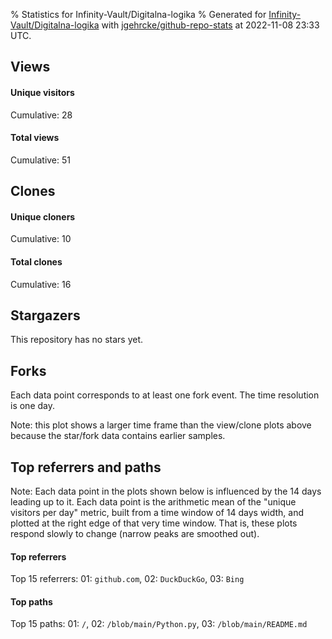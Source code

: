 % Statistics for Infinity-Vault/Digitalna-logika
% Generated for [Infinity-Vault/Digitalna-logika](https://github.com/Infinity-Vault/Digitalna-logika) with [jgehrcke/github-repo-stats](https://github.com/jgehrcke/github-repo-stats) at 2022-11-08 23:33 UTC.


## Views

#### Unique visitors
<div id="chart_views_unique" class="full-width-chart"></div>

Cumulative: 28

#### Total views
<div id="chart_views_total" class="full-width-chart"></div>

Cumulative: 51

<div class="pagebreak-for-print"> </div>

## Clones

#### Unique cloners
<div id="chart_clones_unique" class="full-width-chart"></div>

Cumulative: 10

#### Total clones
<div id="chart_clones_total" class="full-width-chart"></div>

Cumulative: 16



<div class="pagebreak-for-print"> </div>



## Stargazers

This repository has no stars yet.



## Forks

Each data point corresponds to at least one fork event.
The time resolution is one day.

<div id="chart_forks" class="full-width-chart"></div>


Note: this plot shows a larger time frame than the view/clone plots above because the star/fork data contains earlier samples.



<div class="pagebreak-for-print"> </div>



## Top referrers and paths


Note: Each data point in the plots shown below is influenced by the 14 days
leading up to it. Each data point is the arithmetic mean of the "unique
visitors per day" metric, built from a time window of 14 days width, and
plotted at the right edge of that very time window. That is, these plots
respond slowly to change (narrow peaks are smoothed out).




#### Top referrers


<div id="chart_referrers_top_n_alltime" class="full-width-chart"></div>

Top 15 referrers: 01: `github.com`, 02: `DuckDuckGo`, 03: `Bing`





#### Top paths


<div id="chart_paths_top_n_alltime" class="full-width-chart"></div>

Top 15 paths: 01: `/`, 02: `/blob/main/Python.py`, 03: `/blob/main/README.md`


<script type="text/javascript">
    vegaEmbed('#chart_views_unique', {"$schema": "https://vega.github.io/schema/vega-lite/v4.17.0.json", "config": {"arc": {"fill": "#1b1e23"}, "area": {"fill": "#1b1e23"}, "axisBottom": {"domainColor": "#a9b4c4", "gridColor": "#a9b4c4", "labelColor": "#1b1e23", "labelFont": "relative-mono-11-pitch-pro, Menlo, monospace", "tickColor": "#a9b4c4", "titleColor": "#1b1e23", "titleFont": "relative-mono-11-pitch-pro, Menlo, monospace"}, "axisLeft": {"domainColor": "#a9b4c4", "gridColor": "#a9b4c4", "labelColor": "#1b1e23", "labelFont": "relative-mono-11-pitch-pro, Menlo, monospace", "tickColor": "#a9b4c4", "titleColor": "#1b1e23", "titleFont": "relative-mono-11-pitch-pro, Menlo, monospace"}, "axisX": {"grid": false}, "axisY": {"grid": false, "labelBound": true}, "background": "#FFFFFF", "group": {"fill": "#FFFFFF"}, "header": {"fontWeight": 400, "labelFont": "relative-mono-11-pitch-pro, Menlo, monospace", "titleFont": "relative-mono-11-pitch-pro, Menlo, monospace"}, "legend": {"labelFont": "relative-mono-11-pitch-pro, Menlo, monospace", "symbolSize": 200, "symbolType": "circle", "titleFont": "relative-mono-11-pitch-pro, Menlo, monospace"}, "line": {"color": "#1b1e23", "stroke": "#1b1e23"}, "path": {"stroke": "#1b1e23"}, "point": {"color": "#1b1e23", "cursor": "pointer", "filled": true, "size": 20}, "range": {"category": ["#85a2f7", "#ea9755", "#7eb36a", "#f07071", "#bc85d9", "#e587b6", "#a9b4c4", "#d4c05e", "#64b9c4"]}, "style": {"bar": {"fill": "#1b1e23"}, "text": {"font": "relative-mono-11-pitch-pro, Menlo, monospace", "fontWeight": 400}}, "symbol": {"shape": "circle"}, "title": {"anchor": "start", "font": "relative-mono-11-pitch-pro, Menlo, monospace", "fontWeight": 400}, "trail": {"color": "#1b1e23", "stroke": "#1b1e23"}, "view": {"stroke": null}}, "data": {"name": "data-7ee239ffa17508f059ed99095f7831db"}, "datasets": {"data-7ee239ffa17508f059ed99095f7831db": [{"time": "2022-07-06T00:00:00+00:00", "views_total": 4, "views_unique": 1}, {"time": "2022-07-07T00:00:00+00:00", "views_total": 0, "views_unique": 0}, {"time": "2022-07-24T00:00:00+00:00", "views_total": 0, "views_unique": 0}, {"time": "2022-08-03T00:00:00+00:00", "views_total": 0, "views_unique": 0}, {"time": "2022-08-04T00:00:00+00:00", "views_total": 0, "views_unique": 0}, {"time": "2022-08-05T00:00:00+00:00", "views_total": 0, "views_unique": 0}, {"time": "2022-08-11T00:00:00+00:00", "views_total": 1, "views_unique": 1}, {"time": "2022-08-12T00:00:00+00:00", "views_total": 1, "views_unique": 1}, {"time": "2022-08-14T00:00:00+00:00", "views_total": 0, "views_unique": 0}, {"time": "2022-08-25T00:00:00+00:00", "views_total": 1, "views_unique": 1}, {"time": "2022-08-30T00:00:00+00:00", "views_total": 0, "views_unique": 0}, {"time": "2022-09-04T00:00:00+00:00", "views_total": 1, "views_unique": 1}, {"time": "2022-09-23T00:00:00+00:00", "views_total": 0, "views_unique": 0}, {"time": "2022-09-24T00:00:00+00:00", "views_total": 1, "views_unique": 1}, {"time": "2022-10-03T00:00:00+00:00", "views_total": 1, "views_unique": 1}, {"time": "2022-10-11T00:00:00+00:00", "views_total": 2, "views_unique": 1}, {"time": "2022-10-15T00:00:00+00:00", "views_total": 0, "views_unique": 0}, {"time": "2022-10-21T00:00:00+00:00", "views_total": 3, "views_unique": 1}, {"time": "2022-10-22T00:00:00+00:00", "views_total": 6, "views_unique": 4}, {"time": "2022-10-23T00:00:00+00:00", "views_total": 1, "views_unique": 1}, {"time": "2022-10-27T00:00:00+00:00", "views_total": 2, "views_unique": 1}, {"time": "2022-10-28T00:00:00+00:00", "views_total": 2, "views_unique": 1}, {"time": "2022-10-29T00:00:00+00:00", "views_total": 2, "views_unique": 1}, {"time": "2022-10-31T00:00:00+00:00", "views_total": 8, "views_unique": 2}, {"time": "2022-11-01T00:00:00+00:00", "views_total": 3, "views_unique": 1}, {"time": "2022-11-05T00:00:00+00:00", "views_total": 4, "views_unique": 2}, {"time": "2022-11-06T00:00:00+00:00", "views_total": 2, "views_unique": 2}, {"time": "2022-11-07T00:00:00+00:00", "views_total": 1, "views_unique": 1}, {"time": "2022-11-08T00:00:00+00:00", "views_total": 5, "views_unique": 3}]}, "encoding": {"tooltip": [{"field": "views_unique", "format": ".1f", "title": "views (u)", "type": "quantitative"}, {"field": "time", "format": "%B %e, %Y", "title": "date", "type": "temporal"}], "x": {"axis": {"labelAngle": 25}, "field": "time", "scale": {"domain": ["2022-07-06", "2022-11-08"]}, "timeUnit": "yearmonthdate", "title": "date", "type": "temporal"}, "y": {"axis": {}, "field": "views_unique", "scale": {"domain": [0, 4.4], "type": "linear", "zero": true}, "title": "unique views per day", "type": "quantitative"}}, "height": 200, "mark": {"point": true, "type": "line"}, "padding": 10, "width": "container"}, {"actions": false, "renderer": "svg"}).catch(console.error);
vegaEmbed('#chart_views_total', {"$schema": "https://vega.github.io/schema/vega-lite/v4.17.0.json", "config": {"arc": {"fill": "#1b1e23"}, "area": {"fill": "#1b1e23"}, "axisBottom": {"domainColor": "#a9b4c4", "gridColor": "#a9b4c4", "labelColor": "#1b1e23", "labelFont": "relative-mono-11-pitch-pro, Menlo, monospace", "tickColor": "#a9b4c4", "titleColor": "#1b1e23", "titleFont": "relative-mono-11-pitch-pro, Menlo, monospace"}, "axisLeft": {"domainColor": "#a9b4c4", "gridColor": "#a9b4c4", "labelColor": "#1b1e23", "labelFont": "relative-mono-11-pitch-pro, Menlo, monospace", "tickColor": "#a9b4c4", "titleColor": "#1b1e23", "titleFont": "relative-mono-11-pitch-pro, Menlo, monospace"}, "axisX": {"grid": false}, "axisY": {"grid": false, "labelBound": true}, "background": "#FFFFFF", "group": {"fill": "#FFFFFF"}, "header": {"fontWeight": 400, "labelFont": "relative-mono-11-pitch-pro, Menlo, monospace", "titleFont": "relative-mono-11-pitch-pro, Menlo, monospace"}, "legend": {"labelFont": "relative-mono-11-pitch-pro, Menlo, monospace", "symbolSize": 200, "symbolType": "circle", "titleFont": "relative-mono-11-pitch-pro, Menlo, monospace"}, "line": {"color": "#1b1e23", "stroke": "#1b1e23"}, "path": {"stroke": "#1b1e23"}, "point": {"color": "#1b1e23", "cursor": "pointer", "filled": true, "size": 20}, "range": {"category": ["#85a2f7", "#ea9755", "#7eb36a", "#f07071", "#bc85d9", "#e587b6", "#a9b4c4", "#d4c05e", "#64b9c4"]}, "style": {"bar": {"fill": "#1b1e23"}, "text": {"font": "relative-mono-11-pitch-pro, Menlo, monospace", "fontWeight": 400}}, "symbol": {"shape": "circle"}, "title": {"anchor": "start", "font": "relative-mono-11-pitch-pro, Menlo, monospace", "fontWeight": 400}, "trail": {"color": "#1b1e23", "stroke": "#1b1e23"}, "view": {"stroke": null}}, "data": {"name": "data-7ee239ffa17508f059ed99095f7831db"}, "datasets": {"data-7ee239ffa17508f059ed99095f7831db": [{"time": "2022-07-06T00:00:00+00:00", "views_total": 4, "views_unique": 1}, {"time": "2022-07-07T00:00:00+00:00", "views_total": 0, "views_unique": 0}, {"time": "2022-07-24T00:00:00+00:00", "views_total": 0, "views_unique": 0}, {"time": "2022-08-03T00:00:00+00:00", "views_total": 0, "views_unique": 0}, {"time": "2022-08-04T00:00:00+00:00", "views_total": 0, "views_unique": 0}, {"time": "2022-08-05T00:00:00+00:00", "views_total": 0, "views_unique": 0}, {"time": "2022-08-11T00:00:00+00:00", "views_total": 1, "views_unique": 1}, {"time": "2022-08-12T00:00:00+00:00", "views_total": 1, "views_unique": 1}, {"time": "2022-08-14T00:00:00+00:00", "views_total": 0, "views_unique": 0}, {"time": "2022-08-25T00:00:00+00:00", "views_total": 1, "views_unique": 1}, {"time": "2022-08-30T00:00:00+00:00", "views_total": 0, "views_unique": 0}, {"time": "2022-09-04T00:00:00+00:00", "views_total": 1, "views_unique": 1}, {"time": "2022-09-23T00:00:00+00:00", "views_total": 0, "views_unique": 0}, {"time": "2022-09-24T00:00:00+00:00", "views_total": 1, "views_unique": 1}, {"time": "2022-10-03T00:00:00+00:00", "views_total": 1, "views_unique": 1}, {"time": "2022-10-11T00:00:00+00:00", "views_total": 2, "views_unique": 1}, {"time": "2022-10-15T00:00:00+00:00", "views_total": 0, "views_unique": 0}, {"time": "2022-10-21T00:00:00+00:00", "views_total": 3, "views_unique": 1}, {"time": "2022-10-22T00:00:00+00:00", "views_total": 6, "views_unique": 4}, {"time": "2022-10-23T00:00:00+00:00", "views_total": 1, "views_unique": 1}, {"time": "2022-10-27T00:00:00+00:00", "views_total": 2, "views_unique": 1}, {"time": "2022-10-28T00:00:00+00:00", "views_total": 2, "views_unique": 1}, {"time": "2022-10-29T00:00:00+00:00", "views_total": 2, "views_unique": 1}, {"time": "2022-10-31T00:00:00+00:00", "views_total": 8, "views_unique": 2}, {"time": "2022-11-01T00:00:00+00:00", "views_total": 3, "views_unique": 1}, {"time": "2022-11-05T00:00:00+00:00", "views_total": 4, "views_unique": 2}, {"time": "2022-11-06T00:00:00+00:00", "views_total": 2, "views_unique": 2}, {"time": "2022-11-07T00:00:00+00:00", "views_total": 1, "views_unique": 1}, {"time": "2022-11-08T00:00:00+00:00", "views_total": 5, "views_unique": 3}]}, "encoding": {"tooltip": [{"field": "views_total", "format": ".1f", "title": "views (t)", "type": "quantitative"}, {"field": "time", "format": "%B %e, %Y", "title": "date", "type": "temporal"}], "x": {"axis": {"labelAngle": 25}, "field": "time", "scale": {"domain": ["2022-07-06", "2022-11-08"]}, "timeUnit": "yearmonthdate", "title": "date", "type": "temporal"}, "y": {"axis": {}, "field": "views_total", "scale": {"domain": [0, 8.8], "type": "linear", "zero": true}, "title": "total views per day", "type": "quantitative"}}, "height": 200, "mark": {"point": true, "type": "line"}, "padding": 10, "width": "container"}, {"actions": false, "renderer": "svg"}).catch(console.error);
vegaEmbed('#chart_clones_unique', {"$schema": "https://vega.github.io/schema/vega-lite/v4.17.0.json", "config": {"arc": {"fill": "#1b1e23"}, "area": {"fill": "#1b1e23"}, "axisBottom": {"domainColor": "#a9b4c4", "gridColor": "#a9b4c4", "labelColor": "#1b1e23", "labelFont": "relative-mono-11-pitch-pro, Menlo, monospace", "tickColor": "#a9b4c4", "titleColor": "#1b1e23", "titleFont": "relative-mono-11-pitch-pro, Menlo, monospace"}, "axisLeft": {"domainColor": "#a9b4c4", "gridColor": "#a9b4c4", "labelColor": "#1b1e23", "labelFont": "relative-mono-11-pitch-pro, Menlo, monospace", "tickColor": "#a9b4c4", "titleColor": "#1b1e23", "titleFont": "relative-mono-11-pitch-pro, Menlo, monospace"}, "axisX": {"grid": false}, "axisY": {"grid": false, "labelBound": true}, "background": "#FFFFFF", "group": {"fill": "#FFFFFF"}, "header": {"fontWeight": 400, "labelFont": "relative-mono-11-pitch-pro, Menlo, monospace", "titleFont": "relative-mono-11-pitch-pro, Menlo, monospace"}, "legend": {"labelFont": "relative-mono-11-pitch-pro, Menlo, monospace", "symbolSize": 200, "symbolType": "circle", "titleFont": "relative-mono-11-pitch-pro, Menlo, monospace"}, "line": {"color": "#1b1e23", "stroke": "#1b1e23"}, "path": {"stroke": "#1b1e23"}, "point": {"color": "#1b1e23", "cursor": "pointer", "filled": true, "size": 20}, "range": {"category": ["#85a2f7", "#ea9755", "#7eb36a", "#f07071", "#bc85d9", "#e587b6", "#a9b4c4", "#d4c05e", "#64b9c4"]}, "style": {"bar": {"fill": "#1b1e23"}, "text": {"font": "relative-mono-11-pitch-pro, Menlo, monospace", "fontWeight": 400}}, "symbol": {"shape": "circle"}, "title": {"anchor": "start", "font": "relative-mono-11-pitch-pro, Menlo, monospace", "fontWeight": 400}, "trail": {"color": "#1b1e23", "stroke": "#1b1e23"}, "view": {"stroke": null}}, "data": {"name": "data-47a613c46bd71d25a5ba87bf9ef95b91"}, "datasets": {"data-47a613c46bd71d25a5ba87bf9ef95b91": [{"clones_total": 0, "clones_unique": 0, "time": "2022-07-06T00:00:00+00:00"}, {"clones_total": 1, "clones_unique": 1, "time": "2022-07-07T00:00:00+00:00"}, {"clones_total": 1, "clones_unique": 1, "time": "2022-07-24T00:00:00+00:00"}, {"clones_total": 2, "clones_unique": 1, "time": "2022-08-03T00:00:00+00:00"}, {"clones_total": 2, "clones_unique": 1, "time": "2022-08-04T00:00:00+00:00"}, {"clones_total": 1, "clones_unique": 1, "time": "2022-08-05T00:00:00+00:00"}, {"clones_total": 0, "clones_unique": 0, "time": "2022-08-11T00:00:00+00:00"}, {"clones_total": 0, "clones_unique": 0, "time": "2022-08-12T00:00:00+00:00"}, {"clones_total": 4, "clones_unique": 1, "time": "2022-08-14T00:00:00+00:00"}, {"clones_total": 0, "clones_unique": 0, "time": "2022-08-25T00:00:00+00:00"}, {"clones_total": 1, "clones_unique": 1, "time": "2022-08-30T00:00:00+00:00"}, {"clones_total": 0, "clones_unique": 0, "time": "2022-09-04T00:00:00+00:00"}, {"clones_total": 2, "clones_unique": 1, "time": "2022-09-23T00:00:00+00:00"}, {"clones_total": 0, "clones_unique": 0, "time": "2022-09-24T00:00:00+00:00"}, {"clones_total": 0, "clones_unique": 0, "time": "2022-10-03T00:00:00+00:00"}, {"clones_total": 0, "clones_unique": 0, "time": "2022-10-11T00:00:00+00:00"}, {"clones_total": 1, "clones_unique": 1, "time": "2022-10-15T00:00:00+00:00"}, {"clones_total": 1, "clones_unique": 1, "time": "2022-10-21T00:00:00+00:00"}, {"clones_total": 0, "clones_unique": 0, "time": "2022-10-22T00:00:00+00:00"}, {"clones_total": 0, "clones_unique": 0, "time": "2022-10-23T00:00:00+00:00"}, {"clones_total": 0, "clones_unique": 0, "time": "2022-10-27T00:00:00+00:00"}, {"clones_total": 0, "clones_unique": 0, "time": "2022-10-28T00:00:00+00:00"}, {"clones_total": 0, "clones_unique": 0, "time": "2022-10-29T00:00:00+00:00"}, {"clones_total": 0, "clones_unique": 0, "time": "2022-10-31T00:00:00+00:00"}, {"clones_total": 0, "clones_unique": 0, "time": "2022-11-01T00:00:00+00:00"}, {"clones_total": 0, "clones_unique": 0, "time": "2022-11-05T00:00:00+00:00"}, {"clones_total": 0, "clones_unique": 0, "time": "2022-11-06T00:00:00+00:00"}, {"clones_total": 0, "clones_unique": 0, "time": "2022-11-07T00:00:00+00:00"}, {"clones_total": 0, "clones_unique": 0, "time": "2022-11-08T00:00:00+00:00"}]}, "encoding": {"tooltip": [{"field": "clones_unique", "format": ".1f", "title": "clones (u)", "type": "quantitative"}, {"field": "time", "format": "%B %e, %Y", "title": "date", "type": "temporal"}], "x": {"axis": {"labelAngle": 25}, "field": "time", "scale": {"domain": ["2022-07-06", "2022-11-08"]}, "timeUnit": "yearmonthdate", "title": "date", "type": "temporal"}, "y": {"axis": {}, "field": "clones_unique", "scale": {"domain": [0, 1.1], "type": "linear", "zero": true}, "title": "unique clones per day", "type": "quantitative"}}, "height": 200, "mark": {"point": true, "type": "line"}, "padding": 10, "width": "container"}, {"actions": false, "renderer": "svg"}).catch(console.error);
vegaEmbed('#chart_clones_total', {"$schema": "https://vega.github.io/schema/vega-lite/v4.17.0.json", "config": {"arc": {"fill": "#1b1e23"}, "area": {"fill": "#1b1e23"}, "axisBottom": {"domainColor": "#a9b4c4", "gridColor": "#a9b4c4", "labelColor": "#1b1e23", "labelFont": "relative-mono-11-pitch-pro, Menlo, monospace", "tickColor": "#a9b4c4", "titleColor": "#1b1e23", "titleFont": "relative-mono-11-pitch-pro, Menlo, monospace"}, "axisLeft": {"domainColor": "#a9b4c4", "gridColor": "#a9b4c4", "labelColor": "#1b1e23", "labelFont": "relative-mono-11-pitch-pro, Menlo, monospace", "tickColor": "#a9b4c4", "titleColor": "#1b1e23", "titleFont": "relative-mono-11-pitch-pro, Menlo, monospace"}, "axisX": {"grid": false}, "axisY": {"grid": false, "labelBound": true}, "background": "#FFFFFF", "group": {"fill": "#FFFFFF"}, "header": {"fontWeight": 400, "labelFont": "relative-mono-11-pitch-pro, Menlo, monospace", "titleFont": "relative-mono-11-pitch-pro, Menlo, monospace"}, "legend": {"labelFont": "relative-mono-11-pitch-pro, Menlo, monospace", "symbolSize": 200, "symbolType": "circle", "titleFont": "relative-mono-11-pitch-pro, Menlo, monospace"}, "line": {"color": "#1b1e23", "stroke": "#1b1e23"}, "path": {"stroke": "#1b1e23"}, "point": {"color": "#1b1e23", "cursor": "pointer", "filled": true, "size": 20}, "range": {"category": ["#85a2f7", "#ea9755", "#7eb36a", "#f07071", "#bc85d9", "#e587b6", "#a9b4c4", "#d4c05e", "#64b9c4"]}, "style": {"bar": {"fill": "#1b1e23"}, "text": {"font": "relative-mono-11-pitch-pro, Menlo, monospace", "fontWeight": 400}}, "symbol": {"shape": "circle"}, "title": {"anchor": "start", "font": "relative-mono-11-pitch-pro, Menlo, monospace", "fontWeight": 400}, "trail": {"color": "#1b1e23", "stroke": "#1b1e23"}, "view": {"stroke": null}}, "data": {"name": "data-47a613c46bd71d25a5ba87bf9ef95b91"}, "datasets": {"data-47a613c46bd71d25a5ba87bf9ef95b91": [{"clones_total": 0, "clones_unique": 0, "time": "2022-07-06T00:00:00+00:00"}, {"clones_total": 1, "clones_unique": 1, "time": "2022-07-07T00:00:00+00:00"}, {"clones_total": 1, "clones_unique": 1, "time": "2022-07-24T00:00:00+00:00"}, {"clones_total": 2, "clones_unique": 1, "time": "2022-08-03T00:00:00+00:00"}, {"clones_total": 2, "clones_unique": 1, "time": "2022-08-04T00:00:00+00:00"}, {"clones_total": 1, "clones_unique": 1, "time": "2022-08-05T00:00:00+00:00"}, {"clones_total": 0, "clones_unique": 0, "time": "2022-08-11T00:00:00+00:00"}, {"clones_total": 0, "clones_unique": 0, "time": "2022-08-12T00:00:00+00:00"}, {"clones_total": 4, "clones_unique": 1, "time": "2022-08-14T00:00:00+00:00"}, {"clones_total": 0, "clones_unique": 0, "time": "2022-08-25T00:00:00+00:00"}, {"clones_total": 1, "clones_unique": 1, "time": "2022-08-30T00:00:00+00:00"}, {"clones_total": 0, "clones_unique": 0, "time": "2022-09-04T00:00:00+00:00"}, {"clones_total": 2, "clones_unique": 1, "time": "2022-09-23T00:00:00+00:00"}, {"clones_total": 0, "clones_unique": 0, "time": "2022-09-24T00:00:00+00:00"}, {"clones_total": 0, "clones_unique": 0, "time": "2022-10-03T00:00:00+00:00"}, {"clones_total": 0, "clones_unique": 0, "time": "2022-10-11T00:00:00+00:00"}, {"clones_total": 1, "clones_unique": 1, "time": "2022-10-15T00:00:00+00:00"}, {"clones_total": 1, "clones_unique": 1, "time": "2022-10-21T00:00:00+00:00"}, {"clones_total": 0, "clones_unique": 0, "time": "2022-10-22T00:00:00+00:00"}, {"clones_total": 0, "clones_unique": 0, "time": "2022-10-23T00:00:00+00:00"}, {"clones_total": 0, "clones_unique": 0, "time": "2022-10-27T00:00:00+00:00"}, {"clones_total": 0, "clones_unique": 0, "time": "2022-10-28T00:00:00+00:00"}, {"clones_total": 0, "clones_unique": 0, "time": "2022-10-29T00:00:00+00:00"}, {"clones_total": 0, "clones_unique": 0, "time": "2022-10-31T00:00:00+00:00"}, {"clones_total": 0, "clones_unique": 0, "time": "2022-11-01T00:00:00+00:00"}, {"clones_total": 0, "clones_unique": 0, "time": "2022-11-05T00:00:00+00:00"}, {"clones_total": 0, "clones_unique": 0, "time": "2022-11-06T00:00:00+00:00"}, {"clones_total": 0, "clones_unique": 0, "time": "2022-11-07T00:00:00+00:00"}, {"clones_total": 0, "clones_unique": 0, "time": "2022-11-08T00:00:00+00:00"}]}, "encoding": {"tooltip": [{"field": "clones_total", "format": ".1f", "title": "clones (t)", "type": "quantitative"}, {"field": "time", "format": "%B %e, %Y", "title": "date", "type": "temporal"}], "x": {"axis": {"labelAngle": 25}, "field": "time", "scale": {"domain": ["2022-07-06", "2022-11-08"]}, "timeUnit": "yearmonthdate", "title": "date", "type": "temporal"}, "y": {"axis": {}, "field": "clones_total", "scale": {"domain": [0, 4.4], "type": "linear", "zero": true}, "title": "total clones per day", "type": "quantitative"}}, "height": 200, "mark": {"point": true, "type": "line"}, "padding": 10, "width": "container"}, {"actions": false, "renderer": "svg"}).catch(console.error);
vegaEmbed('#chart_forks', {"$schema": "https://vega.github.io/schema/vega-lite/v4.17.0.json", "config": {"arc": {"fill": "#1b1e23"}, "area": {"fill": "#1b1e23"}, "axisBottom": {"domainColor": "#a9b4c4", "gridColor": "#a9b4c4", "labelColor": "#1b1e23", "labelFont": "relative-mono-11-pitch-pro, Menlo, monospace", "tickColor": "#a9b4c4", "titleColor": "#1b1e23", "titleFont": "relative-mono-11-pitch-pro, Menlo, monospace"}, "axisLeft": {"domainColor": "#a9b4c4", "gridColor": "#a9b4c4", "labelColor": "#1b1e23", "labelFont": "relative-mono-11-pitch-pro, Menlo, monospace", "tickColor": "#a9b4c4", "titleColor": "#1b1e23", "titleFont": "relative-mono-11-pitch-pro, Menlo, monospace"}, "axisX": {"grid": false}, "axisY": {"grid": false}, "background": "#FFFFFF", "group": {"fill": "#FFFFFF"}, "header": {"fontWeight": 400, "labelFont": "relative-mono-11-pitch-pro, Menlo, monospace", "titleFont": "relative-mono-11-pitch-pro, Menlo, monospace"}, "legend": {"labelFont": "relative-mono-11-pitch-pro, Menlo, monospace", "symbolSize": 200, "symbolType": "circle", "titleFont": "relative-mono-11-pitch-pro, Menlo, monospace"}, "line": {"color": "#1b1e23", "stroke": "#1b1e23"}, "path": {"stroke": "#1b1e23"}, "point": {"color": "#1b1e23", "cursor": "pointer", "filled": true, "size": 50}, "range": {"category": ["#85a2f7", "#ea9755", "#7eb36a", "#f07071", "#bc85d9", "#e587b6", "#a9b4c4", "#d4c05e", "#64b9c4"]}, "style": {"bar": {"fill": "#1b1e23"}, "text": {"font": "relative-mono-11-pitch-pro, Menlo, monospace", "fontWeight": 400}}, "symbol": {"shape": "circle"}, "title": {"anchor": "start", "font": "relative-mono-11-pitch-pro, Menlo, monospace", "fontWeight": 400}, "trail": {"color": "#1b1e23", "stroke": "#1b1e23"}, "view": {"stroke": null}}, "data": {"name": "data-8d5d78e259c4c20c5fafe36b275dee13"}, "datasets": {"data-8d5d78e259c4c20c5fafe36b275dee13": [{"forks_cumulative": 1, "time": "2022-02-22T14:41:12+00:00"}]}, "encoding": {"tooltip": [{"field": "forks_cumulative", "format": "d", "title": "forks", "type": "quantitative"}, {"field": "time", "format": "%B %e, %Y", "title": "date", "type": "temporal"}], "x": {"axis": {"labelAngle": 25}, "field": "time", "scale": {"domain": ["2022-02-22", "2022-11-08"]}, "timeUnit": "yearmonthdate", "title": "date", "type": "temporal"}, "y": {"field": "forks_cumulative", "scale": {"domain": [0, 1.1], "zero": true}, "title": "fork count (cumulative)", "type": "quantitative"}}, "height": 300, "mark": {"point": true, "type": "line"}, "padding": 10, "width": "container"}, {"actions": false, "renderer": "svg"}).catch(console.error);
vegaEmbed('#chart_referrers_top_n_alltime', {"$schema": "https://vega.github.io/schema/vega-lite/v4.17.0.json", "config": {"arc": {"fill": "#1b1e23"}, "area": {"fill": "#1b1e23"}, "axisBottom": {"domainColor": "#a9b4c4", "gridColor": "#a9b4c4", "labelColor": "#1b1e23", "labelFont": "relative-mono-11-pitch-pro, Menlo, monospace", "tickColor": "#a9b4c4", "titleColor": "#1b1e23", "titleFont": "relative-mono-11-pitch-pro, Menlo, monospace"}, "axisLeft": {"domainColor": "#a9b4c4", "gridColor": "#a9b4c4", "labelColor": "#1b1e23", "labelFont": "relative-mono-11-pitch-pro, Menlo, monospace", "tickColor": "#a9b4c4", "titleColor": "#1b1e23", "titleFont": "relative-mono-11-pitch-pro, Menlo, monospace"}, "axisX": {"grid": false}, "axisY": {"grid": false}, "background": "#FFFFFF", "group": {"fill": "#FFFFFF"}, "header": {"fontWeight": 400, "labelFont": "relative-mono-11-pitch-pro, Menlo, monospace", "titleFont": "relative-mono-11-pitch-pro, Menlo, monospace"}, "legend": {"labelFont": "relative-mono-11-pitch-pro, Menlo, monospace", "symbolSize": 200, "symbolType": "circle", "titleFont": "relative-mono-11-pitch-pro, Menlo, monospace"}, "line": {"color": "#1b1e23", "stroke": "#1b1e23"}, "path": {"stroke": "#1b1e23"}, "point": {"color": "#1b1e23", "cursor": "pointer", "filled": true, "size": 30}, "range": {"category": ["#85a2f7", "#ea9755", "#7eb36a", "#f07071", "#bc85d9", "#e587b6", "#a9b4c4", "#d4c05e", "#64b9c4"]}, "style": {"bar": {"fill": "#1b1e23"}, "text": {"font": "relative-mono-11-pitch-pro, Menlo, monospace", "fontWeight": 400}}, "symbol": {"shape": "circle"}, "title": {"anchor": "start", "font": "relative-mono-11-pitch-pro, Menlo, monospace", "fontWeight": 400}, "trail": {"color": "#1b1e23", "stroke": "#1b1e23"}, "view": {"stroke": null}}, "data": {"name": "data-41fe4d419b0449587509d2ba182f5de9"}, "datasets": {"data-41fe4d419b0449587509d2ba182f5de9": [{"referrer": "github.com", "time": "2022-07-14T00:00:00+00:00", "views_unique": 1.0, "views_unique_norm": 0.07142857142857142}, {"referrer": "github.com", "time": "2022-08-12T00:00:00+00:00", "views_unique": 1.0, "views_unique_norm": 0.07142857142857142}, {"referrer": "github.com", "time": "2022-08-13T00:00:00+00:00", "views_unique": 2.0, "views_unique_norm": 0.14285714285714285}, {"referrer": "github.com", "time": "2022-08-14T00:00:00+00:00", "views_unique": 2.0, "views_unique_norm": 0.14285714285714285}, {"referrer": "github.com", "time": "2022-08-15T00:00:00+00:00", "views_unique": 2.0, "views_unique_norm": 0.14285714285714285}, {"referrer": "github.com", "time": "2022-08-16T00:00:00+00:00", "views_unique": 2.0, "views_unique_norm": 0.14285714285714285}, {"referrer": "github.com", "time": "2022-08-17T00:00:00+00:00", "views_unique": 2.0, "views_unique_norm": 0.14285714285714285}, {"referrer": "github.com", "time": "2022-08-18T00:00:00+00:00", "views_unique": 2.0, "views_unique_norm": 0.14285714285714285}, {"referrer": "github.com", "time": "2022-08-19T00:00:00+00:00", "views_unique": 2.0, "views_unique_norm": 0.14285714285714285}, {"referrer": "github.com", "time": "2022-08-20T00:00:00+00:00", "views_unique": 2.0, "views_unique_norm": 0.14285714285714285}, {"referrer": "github.com", "time": "2022-08-21T00:00:00+00:00", "views_unique": 2.0, "views_unique_norm": 0.14285714285714285}, {"referrer": "github.com", "time": "2022-08-22T00:00:00+00:00", "views_unique": 2.0, "views_unique_norm": 0.14285714285714285}, {"referrer": "github.com", "time": "2022-08-23T00:00:00+00:00", "views_unique": 2.0, "views_unique_norm": 0.14285714285714285}, {"referrer": "github.com", "time": "2022-08-24T00:00:00+00:00", "views_unique": 2.0, "views_unique_norm": 0.14285714285714285}, {"referrer": "github.com", "time": "2022-08-25T00:00:00+00:00", "views_unique": 1.0, "views_unique_norm": 0.07142857142857142}, {"referrer": "github.com", "time": "2022-08-26T00:00:00+00:00", "views_unique": null, "views_unique_norm": null}, {"referrer": "github.com", "time": "2022-08-27T00:00:00+00:00", "views_unique": null, "views_unique_norm": null}, {"referrer": "github.com", "time": "2022-08-28T00:00:00+00:00", "views_unique": null, "views_unique_norm": null}, {"referrer": "github.com", "time": "2022-08-29T00:00:00+00:00", "views_unique": null, "views_unique_norm": null}, {"referrer": "github.com", "time": "2022-08-30T00:00:00+00:00", "views_unique": null, "views_unique_norm": null}, {"referrer": "github.com", "time": "2022-08-31T00:00:00+00:00", "views_unique": null, "views_unique_norm": null}, {"referrer": "github.com", "time": "2022-09-01T00:00:00+00:00", "views_unique": null, "views_unique_norm": null}, {"referrer": "github.com", "time": "2022-09-02T00:00:00+00:00", "views_unique": null, "views_unique_norm": null}, {"referrer": "github.com", "time": "2022-09-03T00:00:00+00:00", "views_unique": null, "views_unique_norm": null}, {"referrer": "github.com", "time": "2022-09-04T00:00:00+00:00", "views_unique": null, "views_unique_norm": null}, {"referrer": "github.com", "time": "2022-09-05T00:00:00+00:00", "views_unique": 1.0, "views_unique_norm": 0.07142857142857142}, {"referrer": "github.com", "time": "2022-09-06T00:00:00+00:00", "views_unique": 1.0, "views_unique_norm": 0.07142857142857142}, {"referrer": "github.com", "time": "2022-09-07T00:00:00+00:00", "views_unique": 1.0, "views_unique_norm": 0.07142857142857142}, {"referrer": "github.com", "time": "2022-09-08T00:00:00+00:00", "views_unique": 1.0, "views_unique_norm": 0.07142857142857142}, {"referrer": "github.com", "time": "2022-09-09T00:00:00+00:00", "views_unique": 1.0, "views_unique_norm": 0.07142857142857142}, {"referrer": "github.com", "time": "2022-09-10T00:00:00+00:00", "views_unique": 1.0, "views_unique_norm": 0.07142857142857142}, {"referrer": "github.com", "time": "2022-09-11T00:00:00+00:00", "views_unique": 1.0, "views_unique_norm": 0.07142857142857142}, {"referrer": "github.com", "time": "2022-09-12T00:00:00+00:00", "views_unique": 1.0, "views_unique_norm": 0.07142857142857142}, {"referrer": "github.com", "time": "2022-09-13T00:00:00+00:00", "views_unique": 1.0, "views_unique_norm": 0.07142857142857142}, {"referrer": "github.com", "time": "2022-09-14T00:00:00+00:00", "views_unique": 1.0, "views_unique_norm": 0.07142857142857142}, {"referrer": "github.com", "time": "2022-09-15T00:00:00+00:00", "views_unique": 1.0, "views_unique_norm": 0.07142857142857142}, {"referrer": "github.com", "time": "2022-09-16T00:00:00+00:00", "views_unique": 1.0, "views_unique_norm": 0.07142857142857142}, {"referrer": "github.com", "time": "2022-09-17T00:00:00+00:00", "views_unique": 1.0, "views_unique_norm": 0.07142857142857142}, {"referrer": "github.com", "time": "2022-10-23T00:00:00+00:00", "views_unique": 1.0, "views_unique_norm": 0.07142857142857142}, {"referrer": "github.com", "time": "2022-10-24T00:00:00+00:00", "views_unique": 1.0, "views_unique_norm": 0.07142857142857142}, {"referrer": "github.com", "time": "2022-10-25T00:00:00+00:00", "views_unique": 1.0, "views_unique_norm": 0.07142857142857142}, {"referrer": "github.com", "time": "2022-10-26T00:00:00+00:00", "views_unique": 1.0, "views_unique_norm": 0.07142857142857142}, {"referrer": "github.com", "time": "2022-10-27T00:00:00+00:00", "views_unique": 1.0, "views_unique_norm": 0.07142857142857142}, {"referrer": "github.com", "time": "2022-10-28T00:00:00+00:00", "views_unique": 2.0, "views_unique_norm": 0.14285714285714285}, {"referrer": "github.com", "time": "2022-10-29T00:00:00+00:00", "views_unique": 2.0, "views_unique_norm": 0.14285714285714285}, {"referrer": "github.com", "time": "2022-10-30T00:00:00+00:00", "views_unique": 2.0, "views_unique_norm": 0.14285714285714285}, {"referrer": "github.com", "time": "2022-10-31T00:00:00+00:00", "views_unique": 2.0, "views_unique_norm": 0.14285714285714285}, {"referrer": "github.com", "time": "2022-11-01T00:00:00+00:00", "views_unique": 2.0, "views_unique_norm": 0.14285714285714285}, {"referrer": "github.com", "time": "2022-11-02T00:00:00+00:00", "views_unique": 2.0, "views_unique_norm": 0.14285714285714285}, {"referrer": "github.com", "time": "2022-11-03T00:00:00+00:00", "views_unique": 2.0, "views_unique_norm": 0.14285714285714285}, {"referrer": "github.com", "time": "2022-11-04T00:00:00+00:00", "views_unique": 2.0, "views_unique_norm": 0.14285714285714285}, {"referrer": "github.com", "time": "2022-11-05T00:00:00+00:00", "views_unique": 1.0, "views_unique_norm": 0.07142857142857142}, {"referrer": "github.com", "time": "2022-11-06T00:00:00+00:00", "views_unique": 2.0, "views_unique_norm": 0.14285714285714285}, {"referrer": "github.com", "time": "2022-11-07T00:00:00+00:00", "views_unique": 2.0, "views_unique_norm": 0.14285714285714285}, {"referrer": "github.com", "time": "2022-11-08T00:00:00+00:00", "views_unique": 3.0, "views_unique_norm": 0.21428571428571427}, {"referrer": "DuckDuckGo", "time": "2022-07-14T00:00:00+00:00", "views_unique": null, "views_unique_norm": null}, {"referrer": "DuckDuckGo", "time": "2022-08-12T00:00:00+00:00", "views_unique": null, "views_unique_norm": null}, {"referrer": "DuckDuckGo", "time": "2022-08-13T00:00:00+00:00", "views_unique": null, "views_unique_norm": null}, {"referrer": "DuckDuckGo", "time": "2022-08-14T00:00:00+00:00", "views_unique": null, "views_unique_norm": null}, {"referrer": "DuckDuckGo", "time": "2022-08-15T00:00:00+00:00", "views_unique": null, "views_unique_norm": null}, {"referrer": "DuckDuckGo", "time": "2022-08-16T00:00:00+00:00", "views_unique": null, "views_unique_norm": null}, {"referrer": "DuckDuckGo", "time": "2022-08-17T00:00:00+00:00", "views_unique": null, "views_unique_norm": null}, {"referrer": "DuckDuckGo", "time": "2022-08-18T00:00:00+00:00", "views_unique": null, "views_unique_norm": null}, {"referrer": "DuckDuckGo", "time": "2022-08-19T00:00:00+00:00", "views_unique": null, "views_unique_norm": null}, {"referrer": "DuckDuckGo", "time": "2022-08-20T00:00:00+00:00", "views_unique": null, "views_unique_norm": null}, {"referrer": "DuckDuckGo", "time": "2022-08-21T00:00:00+00:00", "views_unique": null, "views_unique_norm": null}, {"referrer": "DuckDuckGo", "time": "2022-08-22T00:00:00+00:00", "views_unique": null, "views_unique_norm": null}, {"referrer": "DuckDuckGo", "time": "2022-08-23T00:00:00+00:00", "views_unique": null, "views_unique_norm": null}, {"referrer": "DuckDuckGo", "time": "2022-08-24T00:00:00+00:00", "views_unique": null, "views_unique_norm": null}, {"referrer": "DuckDuckGo", "time": "2022-08-25T00:00:00+00:00", "views_unique": null, "views_unique_norm": null}, {"referrer": "DuckDuckGo", "time": "2022-08-26T00:00:00+00:00", "views_unique": 1.0, "views_unique_norm": 0.07142857142857142}, {"referrer": "DuckDuckGo", "time": "2022-08-27T00:00:00+00:00", "views_unique": 1.0, "views_unique_norm": 0.07142857142857142}, {"referrer": "DuckDuckGo", "time": "2022-08-28T00:00:00+00:00", "views_unique": 1.0, "views_unique_norm": 0.07142857142857142}, {"referrer": "DuckDuckGo", "time": "2022-08-29T00:00:00+00:00", "views_unique": 1.0, "views_unique_norm": 0.07142857142857142}, {"referrer": "DuckDuckGo", "time": "2022-08-30T00:00:00+00:00", "views_unique": 1.0, "views_unique_norm": 0.07142857142857142}, {"referrer": "DuckDuckGo", "time": "2022-08-31T00:00:00+00:00", "views_unique": 1.0, "views_unique_norm": 0.07142857142857142}, {"referrer": "DuckDuckGo", "time": "2022-09-01T00:00:00+00:00", "views_unique": 1.0, "views_unique_norm": 0.07142857142857142}, {"referrer": "DuckDuckGo", "time": "2022-09-02T00:00:00+00:00", "views_unique": 1.0, "views_unique_norm": 0.07142857142857142}, {"referrer": "DuckDuckGo", "time": "2022-09-03T00:00:00+00:00", "views_unique": 1.0, "views_unique_norm": 0.07142857142857142}, {"referrer": "DuckDuckGo", "time": "2022-09-04T00:00:00+00:00", "views_unique": 1.0, "views_unique_norm": 0.07142857142857142}, {"referrer": "DuckDuckGo", "time": "2022-09-05T00:00:00+00:00", "views_unique": 1.0, "views_unique_norm": 0.07142857142857142}, {"referrer": "DuckDuckGo", "time": "2022-09-06T00:00:00+00:00", "views_unique": 1.0, "views_unique_norm": 0.07142857142857142}, {"referrer": "DuckDuckGo", "time": "2022-09-07T00:00:00+00:00", "views_unique": 1.0, "views_unique_norm": 0.07142857142857142}, {"referrer": "DuckDuckGo", "time": "2022-09-08T00:00:00+00:00", "views_unique": null, "views_unique_norm": null}, {"referrer": "DuckDuckGo", "time": "2022-09-09T00:00:00+00:00", "views_unique": null, "views_unique_norm": null}, {"referrer": "DuckDuckGo", "time": "2022-09-10T00:00:00+00:00", "views_unique": null, "views_unique_norm": null}, {"referrer": "DuckDuckGo", "time": "2022-09-11T00:00:00+00:00", "views_unique": null, "views_unique_norm": null}, {"referrer": "DuckDuckGo", "time": "2022-09-12T00:00:00+00:00", "views_unique": null, "views_unique_norm": null}, {"referrer": "DuckDuckGo", "time": "2022-09-13T00:00:00+00:00", "views_unique": null, "views_unique_norm": null}, {"referrer": "DuckDuckGo", "time": "2022-09-14T00:00:00+00:00", "views_unique": null, "views_unique_norm": null}, {"referrer": "DuckDuckGo", "time": "2022-09-15T00:00:00+00:00", "views_unique": null, "views_unique_norm": null}, {"referrer": "DuckDuckGo", "time": "2022-09-16T00:00:00+00:00", "views_unique": null, "views_unique_norm": null}, {"referrer": "DuckDuckGo", "time": "2022-09-17T00:00:00+00:00", "views_unique": null, "views_unique_norm": null}, {"referrer": "DuckDuckGo", "time": "2022-10-23T00:00:00+00:00", "views_unique": null, "views_unique_norm": null}, {"referrer": "DuckDuckGo", "time": "2022-10-24T00:00:00+00:00", "views_unique": null, "views_unique_norm": null}, {"referrer": "DuckDuckGo", "time": "2022-10-25T00:00:00+00:00", "views_unique": null, "views_unique_norm": null}, {"referrer": "DuckDuckGo", "time": "2022-10-26T00:00:00+00:00", "views_unique": null, "views_unique_norm": null}, {"referrer": "DuckDuckGo", "time": "2022-10-27T00:00:00+00:00", "views_unique": null, "views_unique_norm": null}, {"referrer": "DuckDuckGo", "time": "2022-10-28T00:00:00+00:00", "views_unique": null, "views_unique_norm": null}, {"referrer": "DuckDuckGo", "time": "2022-10-29T00:00:00+00:00", "views_unique": null, "views_unique_norm": null}, {"referrer": "DuckDuckGo", "time": "2022-10-30T00:00:00+00:00", "views_unique": null, "views_unique_norm": null}, {"referrer": "DuckDuckGo", "time": "2022-10-31T00:00:00+00:00", "views_unique": null, "views_unique_norm": null}, {"referrer": "DuckDuckGo", "time": "2022-11-01T00:00:00+00:00", "views_unique": null, "views_unique_norm": null}, {"referrer": "DuckDuckGo", "time": "2022-11-02T00:00:00+00:00", "views_unique": null, "views_unique_norm": null}, {"referrer": "DuckDuckGo", "time": "2022-11-03T00:00:00+00:00", "views_unique": null, "views_unique_norm": null}, {"referrer": "DuckDuckGo", "time": "2022-11-04T00:00:00+00:00", "views_unique": null, "views_unique_norm": null}, {"referrer": "DuckDuckGo", "time": "2022-11-05T00:00:00+00:00", "views_unique": null, "views_unique_norm": null}, {"referrer": "DuckDuckGo", "time": "2022-11-06T00:00:00+00:00", "views_unique": null, "views_unique_norm": null}, {"referrer": "DuckDuckGo", "time": "2022-11-07T00:00:00+00:00", "views_unique": null, "views_unique_norm": null}, {"referrer": "DuckDuckGo", "time": "2022-11-08T00:00:00+00:00", "views_unique": null, "views_unique_norm": null}, {"referrer": "Bing", "time": "2022-07-14T00:00:00+00:00", "views_unique": null, "views_unique_norm": null}, {"referrer": "Bing", "time": "2022-08-12T00:00:00+00:00", "views_unique": null, "views_unique_norm": null}, {"referrer": "Bing", "time": "2022-08-13T00:00:00+00:00", "views_unique": null, "views_unique_norm": null}, {"referrer": "Bing", "time": "2022-08-14T00:00:00+00:00", "views_unique": null, "views_unique_norm": null}, {"referrer": "Bing", "time": "2022-08-15T00:00:00+00:00", "views_unique": null, "views_unique_norm": null}, {"referrer": "Bing", "time": "2022-08-16T00:00:00+00:00", "views_unique": null, "views_unique_norm": null}, {"referrer": "Bing", "time": "2022-08-17T00:00:00+00:00", "views_unique": null, "views_unique_norm": null}, {"referrer": "Bing", "time": "2022-08-18T00:00:00+00:00", "views_unique": null, "views_unique_norm": null}, {"referrer": "Bing", "time": "2022-08-19T00:00:00+00:00", "views_unique": null, "views_unique_norm": null}, {"referrer": "Bing", "time": "2022-08-20T00:00:00+00:00", "views_unique": null, "views_unique_norm": null}, {"referrer": "Bing", "time": "2022-08-21T00:00:00+00:00", "views_unique": null, "views_unique_norm": null}, {"referrer": "Bing", "time": "2022-08-22T00:00:00+00:00", "views_unique": null, "views_unique_norm": null}, {"referrer": "Bing", "time": "2022-08-23T00:00:00+00:00", "views_unique": null, "views_unique_norm": null}, {"referrer": "Bing", "time": "2022-08-24T00:00:00+00:00", "views_unique": null, "views_unique_norm": null}, {"referrer": "Bing", "time": "2022-08-25T00:00:00+00:00", "views_unique": null, "views_unique_norm": null}, {"referrer": "Bing", "time": "2022-08-26T00:00:00+00:00", "views_unique": null, "views_unique_norm": null}, {"referrer": "Bing", "time": "2022-08-27T00:00:00+00:00", "views_unique": null, "views_unique_norm": null}, {"referrer": "Bing", "time": "2022-08-28T00:00:00+00:00", "views_unique": null, "views_unique_norm": null}, {"referrer": "Bing", "time": "2022-08-29T00:00:00+00:00", "views_unique": null, "views_unique_norm": null}, {"referrer": "Bing", "time": "2022-08-30T00:00:00+00:00", "views_unique": null, "views_unique_norm": null}, {"referrer": "Bing", "time": "2022-08-31T00:00:00+00:00", "views_unique": null, "views_unique_norm": null}, {"referrer": "Bing", "time": "2022-09-01T00:00:00+00:00", "views_unique": null, "views_unique_norm": null}, {"referrer": "Bing", "time": "2022-09-02T00:00:00+00:00", "views_unique": null, "views_unique_norm": null}, {"referrer": "Bing", "time": "2022-09-03T00:00:00+00:00", "views_unique": null, "views_unique_norm": null}, {"referrer": "Bing", "time": "2022-09-04T00:00:00+00:00", "views_unique": null, "views_unique_norm": null}, {"referrer": "Bing", "time": "2022-09-05T00:00:00+00:00", "views_unique": null, "views_unique_norm": null}, {"referrer": "Bing", "time": "2022-09-06T00:00:00+00:00", "views_unique": null, "views_unique_norm": null}, {"referrer": "Bing", "time": "2022-09-07T00:00:00+00:00", "views_unique": null, "views_unique_norm": null}, {"referrer": "Bing", "time": "2022-09-08T00:00:00+00:00", "views_unique": null, "views_unique_norm": null}, {"referrer": "Bing", "time": "2022-09-09T00:00:00+00:00", "views_unique": null, "views_unique_norm": null}, {"referrer": "Bing", "time": "2022-09-10T00:00:00+00:00", "views_unique": null, "views_unique_norm": null}, {"referrer": "Bing", "time": "2022-09-11T00:00:00+00:00", "views_unique": null, "views_unique_norm": null}, {"referrer": "Bing", "time": "2022-09-12T00:00:00+00:00", "views_unique": null, "views_unique_norm": null}, {"referrer": "Bing", "time": "2022-09-13T00:00:00+00:00", "views_unique": null, "views_unique_norm": null}, {"referrer": "Bing", "time": "2022-09-14T00:00:00+00:00", "views_unique": null, "views_unique_norm": null}, {"referrer": "Bing", "time": "2022-09-15T00:00:00+00:00", "views_unique": null, "views_unique_norm": null}, {"referrer": "Bing", "time": "2022-09-16T00:00:00+00:00", "views_unique": null, "views_unique_norm": null}, {"referrer": "Bing", "time": "2022-09-17T00:00:00+00:00", "views_unique": null, "views_unique_norm": null}, {"referrer": "Bing", "time": "2022-10-23T00:00:00+00:00", "views_unique": null, "views_unique_norm": null}, {"referrer": "Bing", "time": "2022-10-24T00:00:00+00:00", "views_unique": null, "views_unique_norm": null}, {"referrer": "Bing", "time": "2022-10-25T00:00:00+00:00", "views_unique": null, "views_unique_norm": null}, {"referrer": "Bing", "time": "2022-10-26T00:00:00+00:00", "views_unique": null, "views_unique_norm": null}, {"referrer": "Bing", "time": "2022-10-27T00:00:00+00:00", "views_unique": null, "views_unique_norm": null}, {"referrer": "Bing", "time": "2022-10-28T00:00:00+00:00", "views_unique": null, "views_unique_norm": null}, {"referrer": "Bing", "time": "2022-10-29T00:00:00+00:00", "views_unique": null, "views_unique_norm": null}, {"referrer": "Bing", "time": "2022-10-30T00:00:00+00:00", "views_unique": null, "views_unique_norm": null}, {"referrer": "Bing", "time": "2022-10-31T00:00:00+00:00", "views_unique": null, "views_unique_norm": null}, {"referrer": "Bing", "time": "2022-11-01T00:00:00+00:00", "views_unique": 1.0, "views_unique_norm": 0.07142857142857142}, {"referrer": "Bing", "time": "2022-11-02T00:00:00+00:00", "views_unique": 1.0, "views_unique_norm": 0.07142857142857142}, {"referrer": "Bing", "time": "2022-11-03T00:00:00+00:00", "views_unique": 1.0, "views_unique_norm": 0.07142857142857142}, {"referrer": "Bing", "time": "2022-11-04T00:00:00+00:00", "views_unique": 1.0, "views_unique_norm": 0.07142857142857142}, {"referrer": "Bing", "time": "2022-11-05T00:00:00+00:00", "views_unique": 1.0, "views_unique_norm": 0.07142857142857142}, {"referrer": "Bing", "time": "2022-11-06T00:00:00+00:00", "views_unique": 1.0, "views_unique_norm": 0.07142857142857142}, {"referrer": "Bing", "time": "2022-11-07T00:00:00+00:00", "views_unique": 1.0, "views_unique_norm": 0.07142857142857142}, {"referrer": "Bing", "time": "2022-11-08T00:00:00+00:00", "views_unique": 1.0, "views_unique_norm": 0.07142857142857142}]}, "encoding": {"color": {"field": "referrer", "legend": {"direction": "vertical", "orient": "top", "title": "Legend:"}, "sort": {"field": "order"}, "type": "nominal"}, "tooltip": [{"field": "referrer", "type": "nominal"}, {"field": "views_unique_norm", "format": ".2f", "title": "views (14d mean)", "type": "quantitative"}, {"field": "time", "format": "%B %e, %Y", "title": "date", "type": "temporal"}], "x": {"axis": {"labelAngle": 25}, "field": "time", "scale": {"domain": ["2022-07-06", "2022-11-08"]}, "timeUnit": "yearmonthdate", "title": "date", "type": "temporal"}, "y": {"field": "views_unique_norm", "scale": {"domain": [0, 0.2357142857142857], "type": "linear", "zero": true}, "title": "unique visitors per day (mean from last 14 days)", "type": "quantitative"}}, "height": 300, "mark": {"point": true, "type": "line"}, "padding": 10, "width": "container"}, {"actions": false, "renderer": "svg"}).catch(console.error);
vegaEmbed('#chart_paths_top_n_alltime', {"$schema": "https://vega.github.io/schema/vega-lite/v4.17.0.json", "config": {"arc": {"fill": "#1b1e23"}, "area": {"fill": "#1b1e23"}, "axisBottom": {"domainColor": "#a9b4c4", "gridColor": "#a9b4c4", "labelColor": "#1b1e23", "labelFont": "relative-mono-11-pitch-pro, Menlo, monospace", "tickColor": "#a9b4c4", "titleColor": "#1b1e23", "titleFont": "relative-mono-11-pitch-pro, Menlo, monospace"}, "axisLeft": {"domainColor": "#a9b4c4", "gridColor": "#a9b4c4", "labelColor": "#1b1e23", "labelFont": "relative-mono-11-pitch-pro, Menlo, monospace", "tickColor": "#a9b4c4", "titleColor": "#1b1e23", "titleFont": "relative-mono-11-pitch-pro, Menlo, monospace"}, "axisX": {"grid": false}, "axisY": {"grid": false}, "background": "#FFFFFF", "group": {"fill": "#FFFFFF"}, "header": {"fontWeight": 400, "labelFont": "relative-mono-11-pitch-pro, Menlo, monospace", "titleFont": "relative-mono-11-pitch-pro, Menlo, monospace"}, "legend": {"labelFont": "relative-mono-11-pitch-pro, Menlo, monospace", "symbolSize": 200, "symbolType": "circle", "titleFont": "relative-mono-11-pitch-pro, Menlo, monospace"}, "line": {"color": "#1b1e23", "stroke": "#1b1e23"}, "path": {"stroke": "#1b1e23"}, "point": {"color": "#1b1e23", "cursor": "pointer", "filled": true, "size": 30}, "range": {"category": ["#85a2f7", "#ea9755", "#7eb36a", "#f07071", "#bc85d9", "#e587b6", "#a9b4c4", "#d4c05e", "#64b9c4"]}, "style": {"bar": {"fill": "#1b1e23"}, "text": {"font": "relative-mono-11-pitch-pro, Menlo, monospace", "fontWeight": 400}}, "symbol": {"shape": "circle"}, "title": {"anchor": "start", "font": "relative-mono-11-pitch-pro, Menlo, monospace", "fontWeight": 400}, "trail": {"color": "#1b1e23", "stroke": "#1b1e23"}, "view": {"stroke": null}}, "data": {"name": "data-789538b4cc9fc8a8d0067d09e428635e"}, "datasets": {"data-789538b4cc9fc8a8d0067d09e428635e": [{"path": "/", "time": "2022-07-14T00:00:00+00:00", "views_unique": 1.0, "views_unique_norm": 0.07142857142857142}, {"path": "/", "time": "2022-08-12T00:00:00+00:00", "views_unique": 1.0, "views_unique_norm": 0.07142857142857142}, {"path": "/", "time": "2022-08-13T00:00:00+00:00", "views_unique": 2.0, "views_unique_norm": 0.14285714285714285}, {"path": "/", "time": "2022-08-14T00:00:00+00:00", "views_unique": 2.0, "views_unique_norm": 0.14285714285714285}, {"path": "/", "time": "2022-08-15T00:00:00+00:00", "views_unique": 2.0, "views_unique_norm": 0.14285714285714285}, {"path": "/", "time": "2022-08-16T00:00:00+00:00", "views_unique": 2.0, "views_unique_norm": 0.14285714285714285}, {"path": "/", "time": "2022-08-17T00:00:00+00:00", "views_unique": 2.0, "views_unique_norm": 0.14285714285714285}, {"path": "/", "time": "2022-08-18T00:00:00+00:00", "views_unique": 2.0, "views_unique_norm": 0.14285714285714285}, {"path": "/", "time": "2022-08-19T00:00:00+00:00", "views_unique": 2.0, "views_unique_norm": 0.14285714285714285}, {"path": "/", "time": "2022-08-20T00:00:00+00:00", "views_unique": 2.0, "views_unique_norm": 0.14285714285714285}, {"path": "/", "time": "2022-08-21T00:00:00+00:00", "views_unique": 2.0, "views_unique_norm": 0.14285714285714285}, {"path": "/", "time": "2022-08-22T00:00:00+00:00", "views_unique": 2.0, "views_unique_norm": 0.14285714285714285}, {"path": "/", "time": "2022-08-23T00:00:00+00:00", "views_unique": 2.0, "views_unique_norm": 0.14285714285714285}, {"path": "/", "time": "2022-08-24T00:00:00+00:00", "views_unique": 2.0, "views_unique_norm": 0.14285714285714285}, {"path": "/", "time": "2022-08-25T00:00:00+00:00", "views_unique": 1.0, "views_unique_norm": 0.07142857142857142}, {"path": "/", "time": "2022-08-26T00:00:00+00:00", "views_unique": 1.0, "views_unique_norm": 0.07142857142857142}, {"path": "/", "time": "2022-08-27T00:00:00+00:00", "views_unique": 1.0, "views_unique_norm": 0.07142857142857142}, {"path": "/", "time": "2022-08-28T00:00:00+00:00", "views_unique": 1.0, "views_unique_norm": 0.07142857142857142}, {"path": "/", "time": "2022-08-29T00:00:00+00:00", "views_unique": 1.0, "views_unique_norm": 0.07142857142857142}, {"path": "/", "time": "2022-08-30T00:00:00+00:00", "views_unique": 1.0, "views_unique_norm": 0.07142857142857142}, {"path": "/", "time": "2022-08-31T00:00:00+00:00", "views_unique": 1.0, "views_unique_norm": 0.07142857142857142}, {"path": "/", "time": "2022-09-01T00:00:00+00:00", "views_unique": 1.0, "views_unique_norm": 0.07142857142857142}, {"path": "/", "time": "2022-09-02T00:00:00+00:00", "views_unique": 1.0, "views_unique_norm": 0.07142857142857142}, {"path": "/", "time": "2022-09-03T00:00:00+00:00", "views_unique": 1.0, "views_unique_norm": 0.07142857142857142}, {"path": "/", "time": "2022-09-04T00:00:00+00:00", "views_unique": 1.0, "views_unique_norm": 0.07142857142857142}, {"path": "/", "time": "2022-09-05T00:00:00+00:00", "views_unique": 2.0, "views_unique_norm": 0.14285714285714285}, {"path": "/", "time": "2022-09-06T00:00:00+00:00", "views_unique": 2.0, "views_unique_norm": 0.14285714285714285}, {"path": "/", "time": "2022-09-07T00:00:00+00:00", "views_unique": 2.0, "views_unique_norm": 0.14285714285714285}, {"path": "/", "time": "2022-09-08T00:00:00+00:00", "views_unique": 1.0, "views_unique_norm": 0.07142857142857142}, {"path": "/", "time": "2022-09-09T00:00:00+00:00", "views_unique": 1.0, "views_unique_norm": 0.07142857142857142}, {"path": "/", "time": "2022-09-10T00:00:00+00:00", "views_unique": 1.0, "views_unique_norm": 0.07142857142857142}, {"path": "/", "time": "2022-09-11T00:00:00+00:00", "views_unique": 1.0, "views_unique_norm": 0.07142857142857142}, {"path": "/", "time": "2022-09-12T00:00:00+00:00", "views_unique": 1.0, "views_unique_norm": 0.07142857142857142}, {"path": "/", "time": "2022-09-13T00:00:00+00:00", "views_unique": 1.0, "views_unique_norm": 0.07142857142857142}, {"path": "/", "time": "2022-09-14T00:00:00+00:00", "views_unique": 1.0, "views_unique_norm": 0.07142857142857142}, {"path": "/", "time": "2022-09-15T00:00:00+00:00", "views_unique": 1.0, "views_unique_norm": 0.07142857142857142}, {"path": "/", "time": "2022-09-16T00:00:00+00:00", "views_unique": 1.0, "views_unique_norm": 0.07142857142857142}, {"path": "/", "time": "2022-09-17T00:00:00+00:00", "views_unique": 1.0, "views_unique_norm": 0.07142857142857142}, {"path": "/", "time": "2022-09-25T00:00:00+00:00", "views_unique": 1.0, "views_unique_norm": 0.07142857142857142}, {"path": "/", "time": "2022-09-26T00:00:00+00:00", "views_unique": 1.0, "views_unique_norm": 0.07142857142857142}, {"path": "/", "time": "2022-09-27T00:00:00+00:00", "views_unique": 1.0, "views_unique_norm": 0.07142857142857142}, {"path": "/", "time": "2022-09-28T00:00:00+00:00", "views_unique": 1.0, "views_unique_norm": 0.07142857142857142}, {"path": "/", "time": "2022-09-29T00:00:00+00:00", "views_unique": 1.0, "views_unique_norm": 0.07142857142857142}, {"path": "/", "time": "2022-09-30T00:00:00+00:00", "views_unique": 1.0, "views_unique_norm": 0.07142857142857142}, {"path": "/", "time": "2022-10-01T00:00:00+00:00", "views_unique": 1.0, "views_unique_norm": 0.07142857142857142}, {"path": "/", "time": "2022-10-02T00:00:00+00:00", "views_unique": 1.0, "views_unique_norm": 0.07142857142857142}, {"path": "/", "time": "2022-10-03T00:00:00+00:00", "views_unique": 1.0, "views_unique_norm": 0.07142857142857142}, {"path": "/", "time": "2022-10-04T00:00:00+00:00", "views_unique": 2.0, "views_unique_norm": 0.14285714285714285}, {"path": "/", "time": "2022-10-05T00:00:00+00:00", "views_unique": 2.0, "views_unique_norm": 0.14285714285714285}, {"path": "/", "time": "2022-10-06T00:00:00+00:00", "views_unique": 2.0, "views_unique_norm": 0.14285714285714285}, {"path": "/", "time": "2022-10-07T00:00:00+00:00", "views_unique": 2.0, "views_unique_norm": 0.14285714285714285}, {"path": "/", "time": "2022-10-08T00:00:00+00:00", "views_unique": 1.0, "views_unique_norm": 0.07142857142857142}, {"path": "/", "time": "2022-10-09T00:00:00+00:00", "views_unique": 1.0, "views_unique_norm": 0.07142857142857142}, {"path": "/", "time": "2022-10-10T00:00:00+00:00", "views_unique": 1.0, "views_unique_norm": 0.07142857142857142}, {"path": "/", "time": "2022-10-11T00:00:00+00:00", "views_unique": 1.0, "views_unique_norm": 0.07142857142857142}, {"path": "/", "time": "2022-10-12T00:00:00+00:00", "views_unique": 1.0, "views_unique_norm": 0.07142857142857142}, {"path": "/", "time": "2022-10-13T00:00:00+00:00", "views_unique": 1.0, "views_unique_norm": 0.07142857142857142}, {"path": "/", "time": "2022-10-14T00:00:00+00:00", "views_unique": 1.0, "views_unique_norm": 0.07142857142857142}, {"path": "/", "time": "2022-10-15T00:00:00+00:00", "views_unique": 1.0, "views_unique_norm": 0.07142857142857142}, {"path": "/", "time": "2022-10-16T00:00:00+00:00", "views_unique": 1.0, "views_unique_norm": 0.07142857142857142}, {"path": "/", "time": "2022-10-17T00:00:00+00:00", "views_unique": 1.0, "views_unique_norm": 0.07142857142857142}, {"path": "/", "time": "2022-10-18T00:00:00+00:00", "views_unique": 1.0, "views_unique_norm": 0.07142857142857142}, {"path": "/", "time": "2022-10-19T00:00:00+00:00", "views_unique": 1.0, "views_unique_norm": 0.07142857142857142}, {"path": "/", "time": "2022-10-20T00:00:00+00:00", "views_unique": 1.0, "views_unique_norm": 0.07142857142857142}, {"path": "/", "time": "2022-10-21T00:00:00+00:00", "views_unique": 1.0, "views_unique_norm": 0.07142857142857142}, {"path": "/", "time": "2022-10-22T00:00:00+00:00", "views_unique": 2.0, "views_unique_norm": 0.14285714285714285}, {"path": "/", "time": "2022-10-23T00:00:00+00:00", "views_unique": 6.0, "views_unique_norm": 0.42857142857142855}, {"path": "/", "time": "2022-10-24T00:00:00+00:00", "views_unique": 7.0, "views_unique_norm": 0.5}, {"path": "/", "time": "2022-10-25T00:00:00+00:00", "views_unique": 6.0, "views_unique_norm": 0.42857142857142855}, {"path": "/", "time": "2022-10-26T00:00:00+00:00", "views_unique": 6.0, "views_unique_norm": 0.42857142857142855}, {"path": "/", "time": "2022-10-27T00:00:00+00:00", "views_unique": 6.0, "views_unique_norm": 0.42857142857142855}, {"path": "/", "time": "2022-10-28T00:00:00+00:00", "views_unique": 7.0, "views_unique_norm": 0.5}, {"path": "/", "time": "2022-10-29T00:00:00+00:00", "views_unique": 8.0, "views_unique_norm": 0.5714285714285714}, {"path": "/", "time": "2022-10-30T00:00:00+00:00", "views_unique": 9.0, "views_unique_norm": 0.6428571428571429}, {"path": "/", "time": "2022-10-31T00:00:00+00:00", "views_unique": 9.0, "views_unique_norm": 0.6428571428571429}, {"path": "/", "time": "2022-11-01T00:00:00+00:00", "views_unique": 11.0, "views_unique_norm": 0.7857142857142857}, {"path": "/", "time": "2022-11-02T00:00:00+00:00", "views_unique": 12.0, "views_unique_norm": 0.8571428571428571}, {"path": "/", "time": "2022-11-03T00:00:00+00:00", "views_unique": 12.0, "views_unique_norm": 0.8571428571428571}, {"path": "/", "time": "2022-11-04T00:00:00+00:00", "views_unique": 11.0, "views_unique_norm": 0.7857142857142857}, {"path": "/", "time": "2022-11-05T00:00:00+00:00", "views_unique": 7.0, "views_unique_norm": 0.5}, {"path": "/", "time": "2022-11-06T00:00:00+00:00", "views_unique": 8.0, "views_unique_norm": 0.5714285714285714}, {"path": "/", "time": "2022-11-07T00:00:00+00:00", "views_unique": 10.0, "views_unique_norm": 0.7142857142857143}, {"path": "/", "time": "2022-11-08T00:00:00+00:00", "views_unique": 11.0, "views_unique_norm": 0.7857142857142857}, {"path": "/blob/main/Python.py", "time": "2022-07-14T00:00:00+00:00", "views_unique": 1.0, "views_unique_norm": 0.07142857142857142}, {"path": "/blob/main/Python.py", "time": "2022-08-12T00:00:00+00:00", "views_unique": null, "views_unique_norm": null}, {"path": "/blob/main/Python.py", "time": "2022-08-13T00:00:00+00:00", "views_unique": null, "views_unique_norm": null}, {"path": "/blob/main/Python.py", "time": "2022-08-14T00:00:00+00:00", "views_unique": null, "views_unique_norm": null}, {"path": "/blob/main/Python.py", "time": "2022-08-15T00:00:00+00:00", "views_unique": null, "views_unique_norm": null}, {"path": "/blob/main/Python.py", "time": "2022-08-16T00:00:00+00:00", "views_unique": null, "views_unique_norm": null}, {"path": "/blob/main/Python.py", "time": "2022-08-17T00:00:00+00:00", "views_unique": null, "views_unique_norm": null}, {"path": "/blob/main/Python.py", "time": "2022-08-18T00:00:00+00:00", "views_unique": null, "views_unique_norm": null}, {"path": "/blob/main/Python.py", "time": "2022-08-19T00:00:00+00:00", "views_unique": null, "views_unique_norm": null}, {"path": "/blob/main/Python.py", "time": "2022-08-20T00:00:00+00:00", "views_unique": null, "views_unique_norm": null}, {"path": "/blob/main/Python.py", "time": "2022-08-21T00:00:00+00:00", "views_unique": null, "views_unique_norm": null}, {"path": "/blob/main/Python.py", "time": "2022-08-22T00:00:00+00:00", "views_unique": null, "views_unique_norm": null}, {"path": "/blob/main/Python.py", "time": "2022-08-23T00:00:00+00:00", "views_unique": null, "views_unique_norm": null}, {"path": "/blob/main/Python.py", "time": "2022-08-24T00:00:00+00:00", "views_unique": null, "views_unique_norm": null}, {"path": "/blob/main/Python.py", "time": "2022-08-25T00:00:00+00:00", "views_unique": null, "views_unique_norm": null}, {"path": "/blob/main/Python.py", "time": "2022-08-26T00:00:00+00:00", "views_unique": null, "views_unique_norm": null}, {"path": "/blob/main/Python.py", "time": "2022-08-27T00:00:00+00:00", "views_unique": null, "views_unique_norm": null}, {"path": "/blob/main/Python.py", "time": "2022-08-28T00:00:00+00:00", "views_unique": null, "views_unique_norm": null}, {"path": "/blob/main/Python.py", "time": "2022-08-29T00:00:00+00:00", "views_unique": null, "views_unique_norm": null}, {"path": "/blob/main/Python.py", "time": "2022-08-30T00:00:00+00:00", "views_unique": null, "views_unique_norm": null}, {"path": "/blob/main/Python.py", "time": "2022-08-31T00:00:00+00:00", "views_unique": null, "views_unique_norm": null}, {"path": "/blob/main/Python.py", "time": "2022-09-01T00:00:00+00:00", "views_unique": null, "views_unique_norm": null}, {"path": "/blob/main/Python.py", "time": "2022-09-02T00:00:00+00:00", "views_unique": null, "views_unique_norm": null}, {"path": "/blob/main/Python.py", "time": "2022-09-03T00:00:00+00:00", "views_unique": null, "views_unique_norm": null}, {"path": "/blob/main/Python.py", "time": "2022-09-04T00:00:00+00:00", "views_unique": null, "views_unique_norm": null}, {"path": "/blob/main/Python.py", "time": "2022-09-05T00:00:00+00:00", "views_unique": null, "views_unique_norm": null}, {"path": "/blob/main/Python.py", "time": "2022-09-06T00:00:00+00:00", "views_unique": null, "views_unique_norm": null}, {"path": "/blob/main/Python.py", "time": "2022-09-07T00:00:00+00:00", "views_unique": null, "views_unique_norm": null}, {"path": "/blob/main/Python.py", "time": "2022-09-08T00:00:00+00:00", "views_unique": null, "views_unique_norm": null}, {"path": "/blob/main/Python.py", "time": "2022-09-09T00:00:00+00:00", "views_unique": null, "views_unique_norm": null}, {"path": "/blob/main/Python.py", "time": "2022-09-10T00:00:00+00:00", "views_unique": null, "views_unique_norm": null}, {"path": "/blob/main/Python.py", "time": "2022-09-11T00:00:00+00:00", "views_unique": null, "views_unique_norm": null}, {"path": "/blob/main/Python.py", "time": "2022-09-12T00:00:00+00:00", "views_unique": null, "views_unique_norm": null}, {"path": "/blob/main/Python.py", "time": "2022-09-13T00:00:00+00:00", "views_unique": null, "views_unique_norm": null}, {"path": "/blob/main/Python.py", "time": "2022-09-14T00:00:00+00:00", "views_unique": null, "views_unique_norm": null}, {"path": "/blob/main/Python.py", "time": "2022-09-15T00:00:00+00:00", "views_unique": null, "views_unique_norm": null}, {"path": "/blob/main/Python.py", "time": "2022-09-16T00:00:00+00:00", "views_unique": null, "views_unique_norm": null}, {"path": "/blob/main/Python.py", "time": "2022-09-17T00:00:00+00:00", "views_unique": null, "views_unique_norm": null}, {"path": "/blob/main/Python.py", "time": "2022-09-25T00:00:00+00:00", "views_unique": null, "views_unique_norm": null}, {"path": "/blob/main/Python.py", "time": "2022-09-26T00:00:00+00:00", "views_unique": null, "views_unique_norm": null}, {"path": "/blob/main/Python.py", "time": "2022-09-27T00:00:00+00:00", "views_unique": null, "views_unique_norm": null}, {"path": "/blob/main/Python.py", "time": "2022-09-28T00:00:00+00:00", "views_unique": null, "views_unique_norm": null}, {"path": "/blob/main/Python.py", "time": "2022-09-29T00:00:00+00:00", "views_unique": null, "views_unique_norm": null}, {"path": "/blob/main/Python.py", "time": "2022-09-30T00:00:00+00:00", "views_unique": null, "views_unique_norm": null}, {"path": "/blob/main/Python.py", "time": "2022-10-01T00:00:00+00:00", "views_unique": null, "views_unique_norm": null}, {"path": "/blob/main/Python.py", "time": "2022-10-02T00:00:00+00:00", "views_unique": null, "views_unique_norm": null}, {"path": "/blob/main/Python.py", "time": "2022-10-03T00:00:00+00:00", "views_unique": null, "views_unique_norm": null}, {"path": "/blob/main/Python.py", "time": "2022-10-04T00:00:00+00:00", "views_unique": null, "views_unique_norm": null}, {"path": "/blob/main/Python.py", "time": "2022-10-05T00:00:00+00:00", "views_unique": null, "views_unique_norm": null}, {"path": "/blob/main/Python.py", "time": "2022-10-06T00:00:00+00:00", "views_unique": null, "views_unique_norm": null}, {"path": "/blob/main/Python.py", "time": "2022-10-07T00:00:00+00:00", "views_unique": null, "views_unique_norm": null}, {"path": "/blob/main/Python.py", "time": "2022-10-08T00:00:00+00:00", "views_unique": null, "views_unique_norm": null}, {"path": "/blob/main/Python.py", "time": "2022-10-09T00:00:00+00:00", "views_unique": null, "views_unique_norm": null}, {"path": "/blob/main/Python.py", "time": "2022-10-10T00:00:00+00:00", "views_unique": null, "views_unique_norm": null}, {"path": "/blob/main/Python.py", "time": "2022-10-11T00:00:00+00:00", "views_unique": null, "views_unique_norm": null}, {"path": "/blob/main/Python.py", "time": "2022-10-12T00:00:00+00:00", "views_unique": 1.0, "views_unique_norm": 0.07142857142857142}, {"path": "/blob/main/Python.py", "time": "2022-10-13T00:00:00+00:00", "views_unique": 1.0, "views_unique_norm": 0.07142857142857142}, {"path": "/blob/main/Python.py", "time": "2022-10-14T00:00:00+00:00", "views_unique": 1.0, "views_unique_norm": 0.07142857142857142}, {"path": "/blob/main/Python.py", "time": "2022-10-15T00:00:00+00:00", "views_unique": 1.0, "views_unique_norm": 0.07142857142857142}, {"path": "/blob/main/Python.py", "time": "2022-10-16T00:00:00+00:00", "views_unique": 1.0, "views_unique_norm": 0.07142857142857142}, {"path": "/blob/main/Python.py", "time": "2022-10-17T00:00:00+00:00", "views_unique": 1.0, "views_unique_norm": 0.07142857142857142}, {"path": "/blob/main/Python.py", "time": "2022-10-18T00:00:00+00:00", "views_unique": 1.0, "views_unique_norm": 0.07142857142857142}, {"path": "/blob/main/Python.py", "time": "2022-10-19T00:00:00+00:00", "views_unique": 1.0, "views_unique_norm": 0.07142857142857142}, {"path": "/blob/main/Python.py", "time": "2022-10-20T00:00:00+00:00", "views_unique": 1.0, "views_unique_norm": 0.07142857142857142}, {"path": "/blob/main/Python.py", "time": "2022-10-21T00:00:00+00:00", "views_unique": 1.0, "views_unique_norm": 0.07142857142857142}, {"path": "/blob/main/Python.py", "time": "2022-10-22T00:00:00+00:00", "views_unique": 2.0, "views_unique_norm": 0.14285714285714285}, {"path": "/blob/main/Python.py", "time": "2022-10-23T00:00:00+00:00", "views_unique": 3.0, "views_unique_norm": 0.21428571428571427}, {"path": "/blob/main/Python.py", "time": "2022-10-24T00:00:00+00:00", "views_unique": 3.0, "views_unique_norm": 0.21428571428571427}, {"path": "/blob/main/Python.py", "time": "2022-10-25T00:00:00+00:00", "views_unique": 2.0, "views_unique_norm": 0.14285714285714285}, {"path": "/blob/main/Python.py", "time": "2022-10-26T00:00:00+00:00", "views_unique": 2.0, "views_unique_norm": 0.14285714285714285}, {"path": "/blob/main/Python.py", "time": "2022-10-27T00:00:00+00:00", "views_unique": 2.0, "views_unique_norm": 0.14285714285714285}, {"path": "/blob/main/Python.py", "time": "2022-10-28T00:00:00+00:00", "views_unique": 3.0, "views_unique_norm": 0.21428571428571427}, {"path": "/blob/main/Python.py", "time": "2022-10-29T00:00:00+00:00", "views_unique": 3.0, "views_unique_norm": 0.21428571428571427}, {"path": "/blob/main/Python.py", "time": "2022-10-30T00:00:00+00:00", "views_unique": 4.0, "views_unique_norm": 0.2857142857142857}, {"path": "/blob/main/Python.py", "time": "2022-10-31T00:00:00+00:00", "views_unique": 4.0, "views_unique_norm": 0.2857142857142857}, {"path": "/blob/main/Python.py", "time": "2022-11-01T00:00:00+00:00", "views_unique": 6.0, "views_unique_norm": 0.42857142857142855}, {"path": "/blob/main/Python.py", "time": "2022-11-02T00:00:00+00:00", "views_unique": 6.0, "views_unique_norm": 0.42857142857142855}, {"path": "/blob/main/Python.py", "time": "2022-11-03T00:00:00+00:00", "views_unique": 6.0, "views_unique_norm": 0.42857142857142855}, {"path": "/blob/main/Python.py", "time": "2022-11-04T00:00:00+00:00", "views_unique": 5.0, "views_unique_norm": 0.35714285714285715}, {"path": "/blob/main/Python.py", "time": "2022-11-05T00:00:00+00:00", "views_unique": 4.0, "views_unique_norm": 0.2857142857142857}, {"path": "/blob/main/Python.py", "time": "2022-11-06T00:00:00+00:00", "views_unique": 5.0, "views_unique_norm": 0.35714285714285715}, {"path": "/blob/main/Python.py", "time": "2022-11-07T00:00:00+00:00", "views_unique": 5.0, "views_unique_norm": 0.35714285714285715}, {"path": "/blob/main/Python.py", "time": "2022-11-08T00:00:00+00:00", "views_unique": 5.0, "views_unique_norm": 0.35714285714285715}, {"path": "/blob/main/README.md", "time": "2022-07-14T00:00:00+00:00", "views_unique": 1.0, "views_unique_norm": 0.07142857142857142}, {"path": "/blob/main/README.md", "time": "2022-08-12T00:00:00+00:00", "views_unique": null, "views_unique_norm": null}, {"path": "/blob/main/README.md", "time": "2022-08-13T00:00:00+00:00", "views_unique": null, "views_unique_norm": null}, {"path": "/blob/main/README.md", "time": "2022-08-14T00:00:00+00:00", "views_unique": null, "views_unique_norm": null}, {"path": "/blob/main/README.md", "time": "2022-08-15T00:00:00+00:00", "views_unique": null, "views_unique_norm": null}, {"path": "/blob/main/README.md", "time": "2022-08-16T00:00:00+00:00", "views_unique": null, "views_unique_norm": null}, {"path": "/blob/main/README.md", "time": "2022-08-17T00:00:00+00:00", "views_unique": null, "views_unique_norm": null}, {"path": "/blob/main/README.md", "time": "2022-08-18T00:00:00+00:00", "views_unique": null, "views_unique_norm": null}, {"path": "/blob/main/README.md", "time": "2022-08-19T00:00:00+00:00", "views_unique": null, "views_unique_norm": null}, {"path": "/blob/main/README.md", "time": "2022-08-20T00:00:00+00:00", "views_unique": null, "views_unique_norm": null}, {"path": "/blob/main/README.md", "time": "2022-08-21T00:00:00+00:00", "views_unique": null, "views_unique_norm": null}, {"path": "/blob/main/README.md", "time": "2022-08-22T00:00:00+00:00", "views_unique": null, "views_unique_norm": null}, {"path": "/blob/main/README.md", "time": "2022-08-23T00:00:00+00:00", "views_unique": null, "views_unique_norm": null}, {"path": "/blob/main/README.md", "time": "2022-08-24T00:00:00+00:00", "views_unique": null, "views_unique_norm": null}, {"path": "/blob/main/README.md", "time": "2022-08-25T00:00:00+00:00", "views_unique": null, "views_unique_norm": null}, {"path": "/blob/main/README.md", "time": "2022-08-26T00:00:00+00:00", "views_unique": null, "views_unique_norm": null}, {"path": "/blob/main/README.md", "time": "2022-08-27T00:00:00+00:00", "views_unique": null, "views_unique_norm": null}, {"path": "/blob/main/README.md", "time": "2022-08-28T00:00:00+00:00", "views_unique": null, "views_unique_norm": null}, {"path": "/blob/main/README.md", "time": "2022-08-29T00:00:00+00:00", "views_unique": null, "views_unique_norm": null}, {"path": "/blob/main/README.md", "time": "2022-08-30T00:00:00+00:00", "views_unique": null, "views_unique_norm": null}, {"path": "/blob/main/README.md", "time": "2022-08-31T00:00:00+00:00", "views_unique": null, "views_unique_norm": null}, {"path": "/blob/main/README.md", "time": "2022-09-01T00:00:00+00:00", "views_unique": null, "views_unique_norm": null}, {"path": "/blob/main/README.md", "time": "2022-09-02T00:00:00+00:00", "views_unique": null, "views_unique_norm": null}, {"path": "/blob/main/README.md", "time": "2022-09-03T00:00:00+00:00", "views_unique": null, "views_unique_norm": null}, {"path": "/blob/main/README.md", "time": "2022-09-04T00:00:00+00:00", "views_unique": null, "views_unique_norm": null}, {"path": "/blob/main/README.md", "time": "2022-09-05T00:00:00+00:00", "views_unique": null, "views_unique_norm": null}, {"path": "/blob/main/README.md", "time": "2022-09-06T00:00:00+00:00", "views_unique": null, "views_unique_norm": null}, {"path": "/blob/main/README.md", "time": "2022-09-07T00:00:00+00:00", "views_unique": null, "views_unique_norm": null}, {"path": "/blob/main/README.md", "time": "2022-09-08T00:00:00+00:00", "views_unique": null, "views_unique_norm": null}, {"path": "/blob/main/README.md", "time": "2022-09-09T00:00:00+00:00", "views_unique": null, "views_unique_norm": null}, {"path": "/blob/main/README.md", "time": "2022-09-10T00:00:00+00:00", "views_unique": null, "views_unique_norm": null}, {"path": "/blob/main/README.md", "time": "2022-09-11T00:00:00+00:00", "views_unique": null, "views_unique_norm": null}, {"path": "/blob/main/README.md", "time": "2022-09-12T00:00:00+00:00", "views_unique": null, "views_unique_norm": null}, {"path": "/blob/main/README.md", "time": "2022-09-13T00:00:00+00:00", "views_unique": null, "views_unique_norm": null}, {"path": "/blob/main/README.md", "time": "2022-09-14T00:00:00+00:00", "views_unique": null, "views_unique_norm": null}, {"path": "/blob/main/README.md", "time": "2022-09-15T00:00:00+00:00", "views_unique": null, "views_unique_norm": null}, {"path": "/blob/main/README.md", "time": "2022-09-16T00:00:00+00:00", "views_unique": null, "views_unique_norm": null}, {"path": "/blob/main/README.md", "time": "2022-09-17T00:00:00+00:00", "views_unique": null, "views_unique_norm": null}, {"path": "/blob/main/README.md", "time": "2022-09-25T00:00:00+00:00", "views_unique": null, "views_unique_norm": null}, {"path": "/blob/main/README.md", "time": "2022-09-26T00:00:00+00:00", "views_unique": null, "views_unique_norm": null}, {"path": "/blob/main/README.md", "time": "2022-09-27T00:00:00+00:00", "views_unique": null, "views_unique_norm": null}, {"path": "/blob/main/README.md", "time": "2022-09-28T00:00:00+00:00", "views_unique": null, "views_unique_norm": null}, {"path": "/blob/main/README.md", "time": "2022-09-29T00:00:00+00:00", "views_unique": null, "views_unique_norm": null}, {"path": "/blob/main/README.md", "time": "2022-09-30T00:00:00+00:00", "views_unique": null, "views_unique_norm": null}, {"path": "/blob/main/README.md", "time": "2022-10-01T00:00:00+00:00", "views_unique": null, "views_unique_norm": null}, {"path": "/blob/main/README.md", "time": "2022-10-02T00:00:00+00:00", "views_unique": null, "views_unique_norm": null}, {"path": "/blob/main/README.md", "time": "2022-10-03T00:00:00+00:00", "views_unique": null, "views_unique_norm": null}, {"path": "/blob/main/README.md", "time": "2022-10-04T00:00:00+00:00", "views_unique": null, "views_unique_norm": null}, {"path": "/blob/main/README.md", "time": "2022-10-05T00:00:00+00:00", "views_unique": null, "views_unique_norm": null}, {"path": "/blob/main/README.md", "time": "2022-10-06T00:00:00+00:00", "views_unique": null, "views_unique_norm": null}, {"path": "/blob/main/README.md", "time": "2022-10-07T00:00:00+00:00", "views_unique": null, "views_unique_norm": null}, {"path": "/blob/main/README.md", "time": "2022-10-08T00:00:00+00:00", "views_unique": null, "views_unique_norm": null}, {"path": "/blob/main/README.md", "time": "2022-10-09T00:00:00+00:00", "views_unique": null, "views_unique_norm": null}, {"path": "/blob/main/README.md", "time": "2022-10-10T00:00:00+00:00", "views_unique": null, "views_unique_norm": null}, {"path": "/blob/main/README.md", "time": "2022-10-11T00:00:00+00:00", "views_unique": null, "views_unique_norm": null}, {"path": "/blob/main/README.md", "time": "2022-10-12T00:00:00+00:00", "views_unique": null, "views_unique_norm": null}, {"path": "/blob/main/README.md", "time": "2022-10-13T00:00:00+00:00", "views_unique": null, "views_unique_norm": null}, {"path": "/blob/main/README.md", "time": "2022-10-14T00:00:00+00:00", "views_unique": null, "views_unique_norm": null}, {"path": "/blob/main/README.md", "time": "2022-10-15T00:00:00+00:00", "views_unique": null, "views_unique_norm": null}, {"path": "/blob/main/README.md", "time": "2022-10-16T00:00:00+00:00", "views_unique": null, "views_unique_norm": null}, {"path": "/blob/main/README.md", "time": "2022-10-17T00:00:00+00:00", "views_unique": null, "views_unique_norm": null}, {"path": "/blob/main/README.md", "time": "2022-10-18T00:00:00+00:00", "views_unique": null, "views_unique_norm": null}, {"path": "/blob/main/README.md", "time": "2022-10-19T00:00:00+00:00", "views_unique": null, "views_unique_norm": null}, {"path": "/blob/main/README.md", "time": "2022-10-20T00:00:00+00:00", "views_unique": null, "views_unique_norm": null}, {"path": "/blob/main/README.md", "time": "2022-10-21T00:00:00+00:00", "views_unique": null, "views_unique_norm": null}, {"path": "/blob/main/README.md", "time": "2022-10-22T00:00:00+00:00", "views_unique": null, "views_unique_norm": null}, {"path": "/blob/main/README.md", "time": "2022-10-23T00:00:00+00:00", "views_unique": null, "views_unique_norm": null}, {"path": "/blob/main/README.md", "time": "2022-10-24T00:00:00+00:00", "views_unique": null, "views_unique_norm": null}, {"path": "/blob/main/README.md", "time": "2022-10-25T00:00:00+00:00", "views_unique": null, "views_unique_norm": null}, {"path": "/blob/main/README.md", "time": "2022-10-26T00:00:00+00:00", "views_unique": null, "views_unique_norm": null}, {"path": "/blob/main/README.md", "time": "2022-10-27T00:00:00+00:00", "views_unique": null, "views_unique_norm": null}, {"path": "/blob/main/README.md", "time": "2022-10-28T00:00:00+00:00", "views_unique": null, "views_unique_norm": null}, {"path": "/blob/main/README.md", "time": "2022-10-29T00:00:00+00:00", "views_unique": null, "views_unique_norm": null}, {"path": "/blob/main/README.md", "time": "2022-10-30T00:00:00+00:00", "views_unique": null, "views_unique_norm": null}, {"path": "/blob/main/README.md", "time": "2022-10-31T00:00:00+00:00", "views_unique": null, "views_unique_norm": null}, {"path": "/blob/main/README.md", "time": "2022-11-01T00:00:00+00:00", "views_unique": 1.0, "views_unique_norm": 0.07142857142857142}, {"path": "/blob/main/README.md", "time": "2022-11-02T00:00:00+00:00", "views_unique": 1.0, "views_unique_norm": 0.07142857142857142}, {"path": "/blob/main/README.md", "time": "2022-11-03T00:00:00+00:00", "views_unique": 1.0, "views_unique_norm": 0.07142857142857142}, {"path": "/blob/main/README.md", "time": "2022-11-04T00:00:00+00:00", "views_unique": 1.0, "views_unique_norm": 0.07142857142857142}, {"path": "/blob/main/README.md", "time": "2022-11-05T00:00:00+00:00", "views_unique": 1.0, "views_unique_norm": 0.07142857142857142}, {"path": "/blob/main/README.md", "time": "2022-11-06T00:00:00+00:00", "views_unique": 1.0, "views_unique_norm": 0.07142857142857142}, {"path": "/blob/main/README.md", "time": "2022-11-07T00:00:00+00:00", "views_unique": 1.0, "views_unique_norm": 0.07142857142857142}, {"path": "/blob/main/README.md", "time": "2022-11-08T00:00:00+00:00", "views_unique": 1.0, "views_unique_norm": 0.07142857142857142}]}, "encoding": {"color": {"field": "path", "legend": {"direction": "vertical", "orient": "top", "title": "Legend:"}, "sort": {"field": "order"}, "type": "nominal"}, "tooltip": [{"field": "path", "type": "nominal"}, {"field": "views_unique_norm", "format": ".2f", "title": "views (14d mean)", "type": "quantitative"}, {"field": "time", "format": "%B %e, %Y", "title": "date", "type": "temporal"}], "x": {"axis": {"labelAngle": 25}, "field": "time", "scale": {"domain": ["2022-07-06", "2022-11-08"]}, "timeUnit": "yearmonthdate", "title": "date", "type": "temporal"}, "y": {"field": "views_unique_norm", "scale": {"domain": [0, 0.9428571428571428], "type": "linear", "zero": true}, "title": "unique visitors per day (mean from last 14 days)", "type": "quantitative"}}, "height": 300, "mark": {"point": true, "type": "line"}, "padding": 10, "width": "container"}, {"actions": false, "renderer": "svg"}).catch(console.error);
    </script>